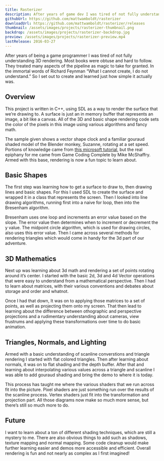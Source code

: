```yaml
---
title: Rasterizer
description: After years of game dev I was tired of not fully understanding 3D rendering. So I set out to create a renderer and learned just how simple it actually was.
githubUrl: https://github.com/mattwamboldt/rasterizer
downloadUrl: https://github.com/mattwamboldt/rasterizer/releases
thumbnail: /assets/images/projects/rasterizer-thumbnail.png
backdrop: /assets/images/projects/rasterizer-backdrop.jpg
preview: /assets/images/projects/rasterizer-preview.mp4
lastRelease: 2016-03-27
---
```

After years of being a game programmer I was tired of not fully understanding 3D rendering. Most books were obtuse and hard to follow. They treated many aspects of the pipeline as magic to take for granted. In the immortal words of Richard Feynman “What I cannot create, I do not understand.” So I set out to create and learned just how simple it actually was.

## Overview

This project is written in C++, using SDL as a way to render the surface that we’re drawing to. A surface is just an in memory buffer that represents an image, a bit like a canvas. All of the 3D and basic shape rendering code sets the color of the pixels in this image using various algorithms and fancy math.

The sample given shows a vector shape clock and a familiar gouraud shaded model of the Blender monkey, Suzanne, rotating at a set speed. Portions of knowledge came from [this microsoft tutorial](https://blogs.msdn.microsoft.com/davrous/2013/06/13/tutorial-series-learning-how-to-write-a-3d-soft-engine-from-scratch-in-c-typescript-or-javascript/), but the real epiphany for me came from Game Coding Complete by Mike McShaffry. Armed with this base, rendering is now a fun topic to learn about.

## Basic Shapes

The first step was learning how to get a surface to draw to, then drawing lines and basic shapes. For this I used SDL to create the surface and wrapped it in a class that represents the screen. Then I looked into line drawing algorithms, running first into a naive for loop, then into the Bresenham algorithm.

Bresenham uses one loop and increments an error value based on the slope. The error value then determines when to increment or decrement the y value. The midpoint circle algorithm, which is used for drawing circles, also uses this error value. Then I came across several methods for rendering triangles which would come in handy for the 3d part of our adventure.

## 3D Mathematics

Next up was learning about 3d math and rendering a set of points rotating around it’s center. I started with the basic 2d, 3d and 4d Vector operations that were easy to understand from a mathematical perspective. Then I had to learn about matrices, with their various conventions and debates about storage and order and whatnot.

Once I had that down, It was on to applying those matrices to a set of points, as well as projecting them onto my screen. That then lead to learning about the difference between othographic and perspective projections and a rudimentary understanding about cameras, view frustrums and applying these transformations over time to do basic animation.

## Triangles, Normals, and Lighting

Armed with a basic understanding of scanline converstions and triangle rendering I started with flat colored triangles. Then after learning about normals, it was on to flat shading and the depth buffer. After that and learning about interpolating various values across a triangle and scanline I was able to add gouraud shading and bring the demo to where it is today.

This process has taught me where the various shaders that we run across fit into the picture. Pixel shaders are just something run over the results of the scanline process. Vertex shaders just fit into the transformation and projection part. All those diagrams now make so much more sense, but there’s still so much more to do.

## Future

I want to learn about a ton of different shading techniques, which are still a mystery to me. There are also obvious things to add such as shadows, texture mapping and normal mapping. Some code cleanup would make further learning easier and demos more accessible and efficient. Overall rendering is fun and not nearly as complex as I first imagined!